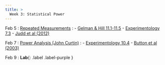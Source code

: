 ```yaml
---
title: >
  Week 3: Statistical Power
---
```


Feb 5
: [Repeated Measurements](https://socialinteractionlab.github.io/psych710-notes/linear-mixed-effects-models-1.html)
  : - [Gelman & Hill 11.1-11.5](https://socialinteractionlab.github.io/psych710//assets/readings/gelmanhill_chapter11.pdf)
    - [Experimentology 7.3](https://experimentology.io/007-models.html#linear-mixed-effects-models)
    - [Judd et al (2012)](https://web.archive.org/web/20170809144756id_/http://webcom.upmf-grenoble.fr/LIP/Perso/DMuller/M2R/R_et_Mixed/documents/Journal%20of%20Personality%20and%20Social%20Psychology%202012%20Judd.pdf)

Feb 7
: [Power Analysis (John Curtin)](https://socialinteractionlab.github.io/psych710-notes/power.html)
  : - [Experimentology 10.4](https://experimentology.io/010-sampling.html#sample-size-planning)
    - [Button et al (2003)](https://www.ed.ac.uk/sites/default/files/atoms/files/nrn3475.pdf)

Feb 9
:  **Lab**{: .label .label-purple }
